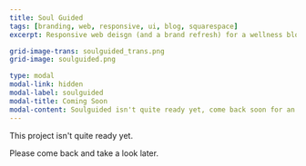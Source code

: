 ```yaml
---
title: Soul Guided
tags: [branding, web, responsive, ui, blog, squarespace]
excerpt: Responsive web deisgn (and a brand refresh) for a wellness blog in Singapore. 

grid-image-trans: soulguided_trans.png
grid-image: soulguided.png

type: modal
modal-link: hidden
modal-label: soulguided
modal-title: Coming Soon
modal-content: Soulguided isn't quite ready yet, come back soon for an update.
---
```


This project isn't quite ready yet. 

Please come back and take a look later. 